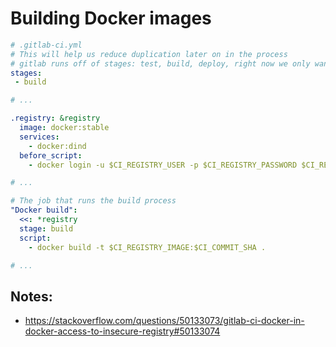 # Building Docker images

```yaml
# .gitlab-ci.yml
# This will help us reduce duplication later on in the process
# gitlab runs off of stages: test, build, deploy, right now we only want to build
stages:
 - build

# ...

.registry: &registry
  image: docker:stable
  services:
    - docker:dind
  before_script:
    - docker login -u $CI_REGISTRY_USER -p $CI_REGISTRY_PASSWORD $CI_REGISTRY

# ...

# The job that runs the build process
"Docker build":
  <<: *registry
  stage: build
  script:
    - docker build -t $CI_REGISTRY_IMAGE:$CI_COMMIT_SHA .

# ...
```

## Notes:
- https://stackoverflow.com/questions/50133073/gitlab-ci-docker-in-docker-access-to-insecure-registry#50133074
